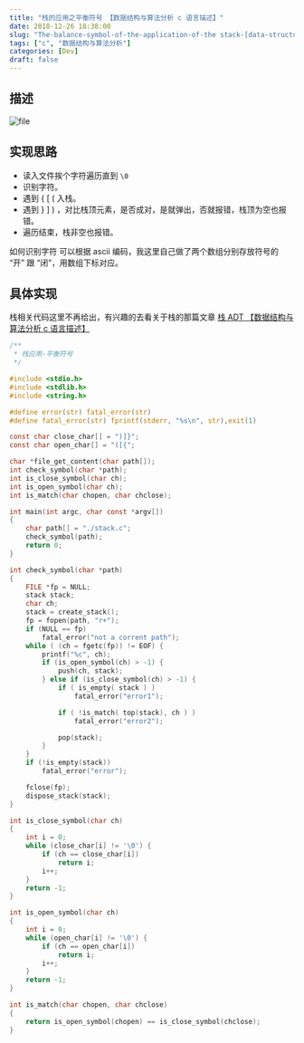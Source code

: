 ```yaml
---
title: "栈的应用之平衡符号 【数据结构与算法分析 c 语言描述】"
date: 2018-12-26 18:38:00
slug: "The-balance-symbol-of-the-application-of-the stack-[data-structure-and-algorithm-analysis-c-language]"
tags: ["c", "数据结构与算法分析"]
categories: [Dev]
draft: false
---
```


## 描述
![file](https://cdn.learnku.com/uploads/images/201812/26/23174/acWw6DNC7e.png!large)
## 实现思路
* 读入文件挨个字符遍历直到 `\0`
* 识别字符。
* 遇到 { [ ( 入栈。
* 遇到 } ] ) ，对比栈顶元素，是否成对，是就弹出，否就报错，栈顶为空也报错。
* 遍历结束，栈非空也报错。

如何识别字符
可以根据 ascii 编码，我这里自己做了两个数组分别存放符号的 “开” 跟 “闭”，用数组下标对应。
## 具体实现
栈相关代码这里不再给出，有兴趣的去看关于栈的那篇文章
[栈 ADT 【数据结构与算法分析 c 语言描述】
](https://learnku.com/articles/21534)
```c
/**
 * 栈应用-平衡符号
 */

#include <stdio.h>
#include <stdlib.h>
#include <string.h>

#define error(str) fatal_error(str)
#define fatal_error(str) fprintf(stderr, "%s\n", str),exit(1)

const char close_char[] = ")]}";
const char open_char[] = "([{";

char *file_get_content(char path[]);
int check_symbol(char *path);
int is_close_symbol(char ch);
int is_open_symbol(char ch);
int is_match(char chopen, char chclose);

int main(int argc, char const *argv[])
{
    char path[] = "./stack.c";
    check_symbol(path);
    return 0;
}

int check_symbol(char *path)
{
    FILE *fp = NULL;
    stack stack;
    char ch;
    stack = create_stack();
    fp = fopen(path, "r+");
    if (NULL == fp)
        fatal_error("not a corrent path");
    while ( (ch = fgetc(fp)) != EOF) {
        printf("%c", ch);
        if (is_open_symbol(ch) > -1) {
            push(ch, stack);
        } else if (is_close_symbol(ch) > -1) {
            if ( is_empty( stack ) )
                fatal_error("error1");

            if ( !is_match( top(stack), ch ) )
                fatal_error("error2");

            pop(stack);
        }
    }
    if (!is_empty(stack))
        fatal_error("error");

    fclose(fp);
    dispose_stack(stack);
}

int is_close_symbol(char ch)
{
    int i = 0;
    while (close_char[i] != '\0') {
        if (ch == close_char[i])
            return i;
        i++;
    }
    return -1;
}

int is_open_symbol(char ch)
{
    int i = 0;
    while (open_char[i] != '\0') {
        if (ch == open_char[i])
            return i;
        i++;
    }
    return -1;
}

int is_match(char chopen, char chclose)
{
    return is_open_symbol(chopen) == is_close_symbol(chclose);
}
```